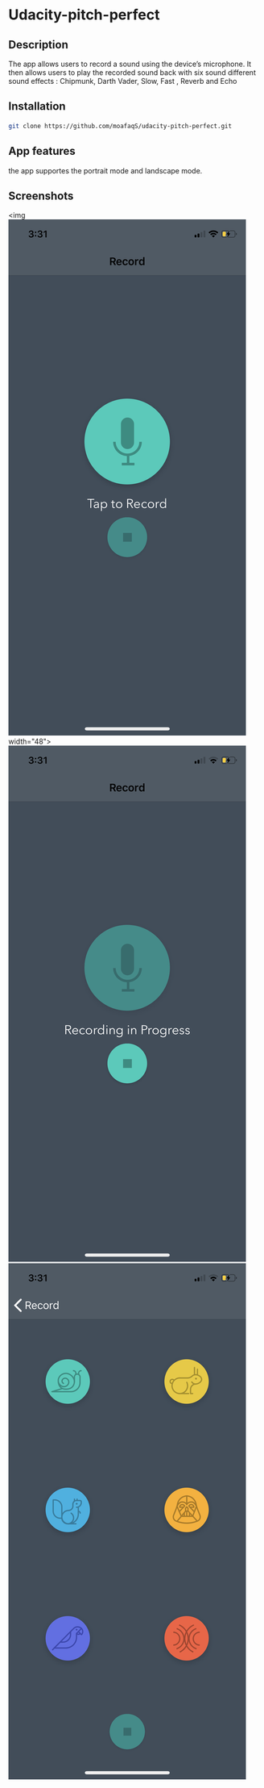 # Udacity-pitch-perfect

## Description 
The app allows users to record a sound using the device’s microphone. It then allows users to play the recorded sound back 
with six sound different sound effects : Chipmunk, Darth Vader, Slow, Fast , Reverb and Echo 


## Installation
```bash
git clone https://github.com/moafaqS/udacity-pitch-perfect.git
```

## App features

the app supportes the portrait mode and landscape mode. 

## Screenshots
<img
![record view controller 1](https://raw.githubusercontent.com/moafaqS/udacity-pitch-perfect/master/screenshots/IMG_1545.PNG)
 width="48">
![record view controller 2](https://raw.githubusercontent.com/moafaqS/udacity-pitch-perfect/master/screenshots/IMG_1546.PNG)
![effcts view controller](https://raw.githubusercontent.com/moafaqS/udacity-pitch-perfect/master/screenshots/IMG_1547.PNG)










